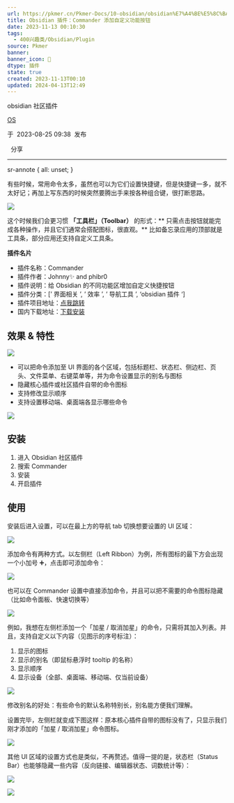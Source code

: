 ```yaml
---
url: https://pkmer.cn/Pkmer-Docs/10-obsidian/obsidian%E7%A4%BE%E5%8C%BA%E6%8F%92%E4%BB%B6/cmdr/
title: Obsidian 插件：Commander 添加自定义功能按钮
date: 2023-11-13 00:10:30
tags:
  - 400兴趣类/Obsidian/Plugin
source: Pkmer
banner: 
banner_icon: 🔖
dtype: 插件
state: true
created: 2023-11-13T00:10
updated: 2024-04-13T12:49
---
```

<div class="menu-toggle"> <SidebarToggle client:idle ></SidebarToggle> </div>

obsidian 社区插件

[OS](https://pkmer.cn/authors/os)

于  2023-08-25 09:38  发布

  分享

* * *

sr-annote { all: unset; }

有些时候，常用命令太多，虽然也可以为它们设置快捷键，但是快捷键一多，就不太好记；再加上写东西的时候突然要腾出手来按各种组合键，很打断思路。

![](https://cdn.pkmer.cn/covers/cmdr.PNG!pkmer)

这个时候我们会更习惯 **「工具栏」（Toolbar）** 的形式：** 只需点击按钮就能完成各种操作，并且它们通常会搭配图标，很直观。** 比如备忘录应用的顶部就是工具条，部分应用还支持自定义工具条。

**插件名片**

*   插件名称：Commander
*   插件作者：Johnny✨ and phibr0
*   插件说明：给 Obsidian 的不同功能区增加自定义快捷按钮
*   插件分类：[’ 界面相关 ’, ’ 效率 ’, ’ 导航工具 ’, ‘obsidian 插件 ‘]
*   插件项目地址：[点我跳转](https://github.com/phibr0/obsidian-commander)
*   国内下载地址：[下载安装](https://pkmer.cn/products/plugin/pluginMarket/?cmdr)

## 效果 & 特性

![](https://cdn.pkmer.cn/images/2a8274ffb1173e15fd4daa8b3dbd2904_MD5.png!pkmer)

*   可以把命令添加至 UI 界面的各个区域，包括标题栏、状态栏、侧边栏、页头、文件菜单、右键菜单等，并为命令设置显示的别名与图标
*   隐藏核心插件或社区插件自带的命令图标
*   支持修改显示顺序
*   支持设置移动端、桌面端各显示哪些命令

![](https://cdn.pkmer.cn/images/5f13fe26afa042919fba34c40853aced_MD5.png!pkmer)

## 安装

1.  进入 Obsidian 社区插件
2.  搜索 Commander
3.  安装
4.  开启插件

## 使用

安装后进入设置，可以在最上方的导航 tab 切换想要设置的 UI 区域：

![](https://cdn.pkmer.cn/images/ed839d7cc42cc3992941912b11a8b762_MD5.png!pkmer)

添加命令有两种方式。以左侧栏（Left Ribbon）为例，所有图标的最下方会出现一个小加号 ➕，点击即可添加命令：

![](https://cdn.pkmer.cn/images/43eeea466552f03f5f3ceb44db094ac7_MD5.png!pkmer)

也可以在 Commander 设置中直接添加命令，并且可以把不需要的命令图标隐藏（比如命令面板、快速切换等）

![](https://cdn.pkmer.cn/images/bb3edfc384236ecaa9a38793822761c3_MD5.png!pkmer)

例如，我想在左侧栏添加一个「加星 / 取消加星」的命令，只需将其加入列表。并且，支持自定义以下内容（见图示的序号标注）：

1.  显示的图标
2.  显示的别名（即鼠标悬浮时 tooltip 的名称）
3.  显示顺序
4.  显示设备（全部、桌面端、移动端、仅当前设备）

![](https://cdn.pkmer.cn/images/d5a62bdf5793309639c55d6a5b894588_MD5.png!pkmer)

修改别名的好处：有些命令的默认名称特别长，别名能方便我们理解。

设置完毕，左侧栏就变成下图这样：原本核心插件自带的图标没有了，只显示我们刚才添加的「加星 / 取消加星」命令图标。

![](https://cdn.pkmer.cn/images/b794ffde23fe57aac314b03eb417551c_MD5.png!pkmer)

其他 UI 区域的设置方式也是类似，不再赘述。值得一提的是，状态栏（Status Bar）也能够隐藏一些内容（反向链接、编辑器状态、词数统计等）：

![](https://cdn.pkmer.cn/images/43619a7bacf99ffab0ac97a0987fa861_MD5.png!pkmer)

![](https://user-images.githubusercontent.com/46250921/178547234-7566819b-ea3f-4e8e-8f88-a0f01d1ff270.svg)